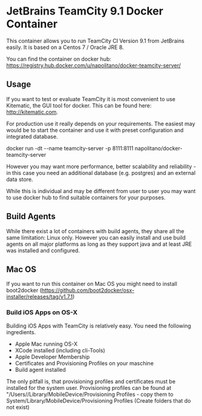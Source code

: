 # JetBrains TeamCity 9.1 Docker Container

This container allows you to run TeamCity CI Version 9.1 from JetBrains easily. It is based on a Centos 7 / Oracle JRE 8.

You can find the container on docker hub:
https://registry.hub.docker.com/u/napolitano/docker-teamcity-server/

## Usage

If you want to test or evaluate TeamCity it is most convenient to use Kitematic, the GUI tool for docker. This can be found here: http://kitematic.com.

For production use it really depends on your requirements. The easiest may would be to start the container and use it with preset configuration and integrated database. 

  docker run -dt --name teamcity-server -p 8111:8111 napolitano/docker-teamcity-server

However you may want more performance, better scalability and reliability - in this case you need an additional database (e.g. postgres) and an external data store. 

While this is individual and may be different from user to user you may want to use docker hub to find suitable containers for your purposes.

## Build Agents

While there exist a lot of containers with build agents, they share all the same limitation: Linux only. However you can easily install and use build agents on all major platforms as long as they support java and at least JRE was installed and configured.

## Mac OS

If you want to run this container on Mac OS you might need to install boot2docker (https://github.com/boot2docker/osx-installer/releases/tag/v1.7.1)

### Build iOS Apps on OS-X

Building iOS Apps with TeamCity is relatively easy. You need the following ingredients.

- Apple Mac running OS-X
- XCode installed (including cli-Tools)
- Apple Developer Membership
- Certificates and Provisioning Profiles on your maschine
- Build agent installed

The only pitfall is, that provisioning profiles and certificates must be installed for the system user. Provisioning profiles can be found at "/Users/<username>/Library/MobileDevice/Provisioning Profiles - copy them to System/Library/MobileDevice/Provisioning Profiles (Create folders that do not exist)
